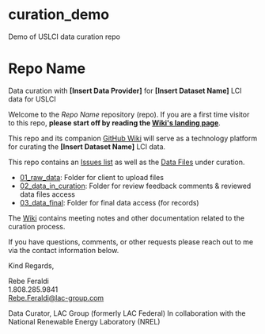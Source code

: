 # curation_demo
Demo of USLCI data curation repo

# Repo Name
Data curation with **[Insert Data Provider]** for **[Insert Dataset Name]** LCI data for USLCI 

Welcome to the _Repo Name_ repository (repo). If you are a first time visitor to this repo, **please start off by reading the  [Wiki's landing page](https://github.com/uslci-admin/curation_demo/wiki)**.  

This repo and its companion [GitHub Wiki](https://github.com/uslci-admin/curation_demo/wiki) will serve as a technology platform for curating the **[Insert Dataset Name]** LCI data.

This repo contains an [Issues list](https://github.com/uslci-admin/curation_demo/issues) as well as the [Data Files](https://github.com/uslci-admin/curation_demo) under curation. 
-	[01_raw_data](https://github.com/uslci-admin/curation_demo/tree/main/01_raw_data): Folder for client to upload files
-	[02_data_in_curation](https://github.com/uslci-admin/curation_demo/tree/main/02_data_in_curation): Folder for review feedback comments & reviewed data files access
-	[03_data_final](https://github.com/uslci-admin/curation_demo/tree/main/03_data_final): Folder for final data access (for records)


The [Wiki](https://github.com/uslci-admin/curation_demo/wiki) contains meeting notes and other documentation related to the curation process.  

If you have questions, comments, or other requests please reach out to me via the contact information below.

Kind Regards,  

Rebe Feraldi  
1.808.285.9841  
<Rebe.Feraldi@lac-group.com>  
  
Data Curator, LAC Group (formerly LAC Federal)
In collaboration with the National Renewable Energy Laboratory (NREL) 

